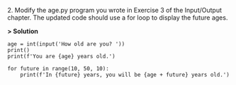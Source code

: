 2\. Modify the age.py program you wrote in Exercise 3 of the Input/Output chapter. The updated code should use a for loop to display the future ages.

**> Solution**
```
age = int(input('How old are you? '))
print()
print(f'You are {age} years old.')

for future in range(10, 50, 10):
    print(f'In {future} years, you will be {age + future} years old.')
```